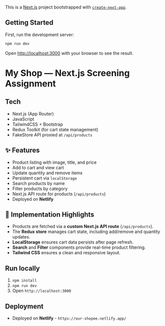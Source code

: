 This is a [Next.js](https://nextjs.org) project bootstrapped with [`create-next-app`](https://github.com/vercel/next.js/tree/canary/packages/create-next-app).

## Getting Started

First, run the development server:

```bash
npm run dev
```

Open [http://localhost:3000](http://localhost:3000) with your browser to see the result.


# My Shop — Next.js Screening Assignment

## Tech
- Next.js (App Router)
- JavaScript
- TailwindCSS + Bootstrap
- Redux Toolkit (for cart state management)
- FakeStore API proxied at `/api/products`

## ✨ Features
- Product listing with image, title, and price  
- Add to cart and view cart  
- Update quantity and remove items  
- Persistent cart via `localStorage`  
- Search products by name  
- Filter products by category  
- Next.js API route for products (`/api/products`)  
- Deployed on **Netlify**

## 🧠 Implementation Highlights
- Products are fetched via a **custom Next.js API route** (`/api/products`).
- The **Redux store** manages cart state, including add/remove and quantity updates.
- **LocalStorage** ensures cart data persists after page refresh.
- **Search** and **Filter** components provide real-time product filtering.
- **Tailwind CSS** ensures a clean and responsive layout.

## Run locally
1. `npm install`
2. `npm run dev`
3. Open `http://localhost:3000`

## Deployment

- Deployed on **Netlify** - `https://our-shopee.netlify.app/`
